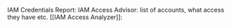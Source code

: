 IAM Credentials Report: 
IAM Access Advisor: list of accounts, what access they have etc.
[[IAM Access Analyzer]]:  
